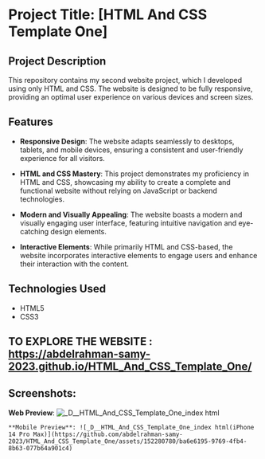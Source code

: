 # Project Title: [HTML And CSS Template One] 

## Project Description

This repository contains my second website project, which I developed using only HTML and CSS. The website is designed to be fully responsive, providing an optimal user experience on various devices and screen sizes.

## Features

- **Responsive Design**: The website adapts seamlessly to desktops, tablets, and mobile devices, ensuring a consistent and user-friendly experience for all visitors.

- **HTML and CSS Mastery**: This project demonstrates my proficiency in HTML and CSS, showcasing my ability to create a complete and functional website without relying on JavaScript or backend technologies.

- **Modern and Visually Appealing**: The website boasts a modern and visually engaging user interface, featuring intuitive navigation and eye-catching design elements.

- **Interactive Elements**: While primarily HTML and CSS-based, the website incorporates interactive elements to engage users and enhance their interaction with the content.

## Technologies Used

- HTML5
- CSS3

## TO EXPLORE THE WEBSITE : <https://abdelrahman-samy-2023.github.io/HTML_And_CSS_Template_One/>

## Screenshots:

  **Web Preview**: ![_D__HTML_And_CSS_Template_One_index html](https://github.com/abdelrahman-samy-2023/HTML_And_CSS_Template_One/assets/152280780/3c47e7f3-7f57-4113-96d2-374767aa9e64)


    **Mobile Preview**: ![_D__HTML_And_CSS_Template_One_index html(iPhone 14 Pro Max)](https://github.com/abdelrahman-samy-2023/HTML_And_CSS_Template_One/assets/152280780/ba6e6195-9769-4fb4-8b63-077b64a901c4)
  
